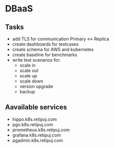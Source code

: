 # DBaaS

## Tasks
- add TLS for communication Primary <-> Replica
- create dashboards for testcases
- create schema for AWS and kubernetes
- create baseline for benchmarks
- write test scenarios for:
  - scale in
  - scale out
  - scale up
  - scale down
  - version upgrade
  - backup


## Aavailable services
- hippo.k8s.retipuj.com
- pgo.k8s.retipuj.com
- prometheus.k8s.retipuj.com
- grafana.k8s.retipuj.com
- pgadmin.k8s.retipuj.com